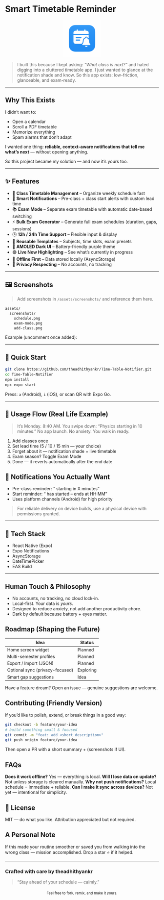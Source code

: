 # Smart Timetable Reminder

<!-- Human-friendly intro -->
<p align="center">
  <img src="./assets/icon.png" alt="App Icon" width="120" height="120" />
</p>

> I built this because I kept asking: *"What class is next?"* and hated digging into a cluttered timetable app. I just wanted to glance at the notification shade and know. So this app exists: low-friction, glanceable, and exam-ready.

---

## Why This Exists
I didn’t want to:
- Open a calendar
- Scroll a PDF timetable
- Memorize everything
- Spam alarms that don’t adapt

I wanted one thing: **reliable, context-aware notifications that tell me what’s next** — without opening anything.

So this project became my solution — and now it’s yours too.

---

## ✨ Features

- 📅 **Class Timetable Management** – Organize weekly schedule fast
- 🔔 **Smart Notifications** – Pre-class + class start alerts with custom lead time
- 📚 **Exam Mode** – Separate exam timetable with automatic date-based switching
- ⚡ **Bulk Exam Generator** – Generate full exam schedules (duration, gaps, sessions)
- 🕒 **12h / 24h Time Support** – Flexible input & display
- 🧩 **Reusable Templates** – Subjects, time slots, exam presets
- 🎨 **AMOLED Dark UI** – Battery-friendly purple theme
- 🟣 **Live Now Highlighting** – See what’s currently in progress
- 💾 **Offline First** – Data stored locally (AsyncStorage)
- 🔐 **Privacy Respecting** – No accounts, no tracking

---

## 🖼️ Screenshots
> Add screenshots in `/assets/screenshots/` and reference them here.
```
assets/
  screenshots/
    schedule.png
    exam-mode.png
    add-class.png
```
Example (uncomment once added):
<!--
<p align="center">
  <img src="assets/screenshots/schedule.png" width="260" />
  <img src="assets/screenshots/exam-mode.png" width="260" />
  <img src="assets/screenshots/add-class.png" width="260" />
</p>
-->

---

## 🚀 Quick Start

```bash
git clone https://github.com/theadhithyankr/Time-Table-Notifier.git
cd Time-Table-Notifier
npm install
npx expo start
```
Press: `a` (Android), `i` (iOS), or scan QR with Expo Go.

---

## 🧪 Usage Flow (Real Life Example)
> It’s Monday. 8:40 AM. You swipe down: “Physics starting in 10 minutes.” No app launch. No anxiety. You walk in ready.

1. Add classes once
2. Set lead time (5 / 10 / 15 min — your choice)
3. Forget about it — notification shade = live timetable
4. Exam season? Toggle Exam Mode
5. Done — it reverts automatically after the end date

## 🔔 Notifications You Actually Want
- Pre-class reminder: “<Subject> starting in X minutes”
- Start reminder: “<Subject> has started – ends at HH:MM”
- Uses platform channels (Android) for high priority

> For reliable delivery on device builds, use a physical device with permissions granted.

---

## 🧱 Tech Stack
- React Native (Expo)
- Expo Notifications
- AsyncStorage
- DateTimePicker
- EAS Build

---

## Human Touch & Philosophy
- No accounts, no tracking, no cloud lock-in.
- Local-first. Your data is *yours*.
- Designed to reduce anxiety, not add another productivity chore.
- Dark by default because battery + eyes matter.

## Roadmap (Shaping the Future)
| Idea | Status |
|------|--------|
| Home screen widget | Planned |
| Multi-semester profiles | Planned |
| Export / Import (JSON) | Planned |
| Optional sync (privacy-focused) | Exploring |
| Smart gap suggestions | Idea |

Have a feature dream? Open an issue — genuine suggestions are welcome.

## Contributing (Friendly Version)
If you’d like to polish, extend, or break things in a good way:
```bash
git checkout -b feature/your-idea
# build something small & focused
git commit -m "feat: add <short description>"
git push origin feature/your-idea
```
Then open a PR with a short summary + (screenshots if UI).

## FAQs
**Does it work offline?** Yes — everything is local.
**Will I lose data on update?** Not unless storage is cleared manually.
**Why not push notifications?** Local schedule = immediate + reliable.
**Can I make it sync across devices?** Not yet — intentional for simplicity.

## 🧾 License
MIT — do what you like. Attribution appreciated but not required.

## A Personal Note
If this made your routine smoother or saved you from walking into the wrong class — mission accomplished. Drop a star ⭐ if it helped.

---

### Crafted with care by **theadhithyankr**  
> “Stay ahead of your schedule — calmly.”

<p align="center"><sub>Feel free to fork, remix, and make it yours.</sub></p>